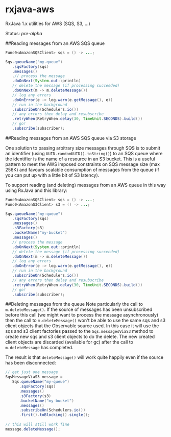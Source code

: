 # rxjava-aws
RxJava 1.x utilities for AWS (SQS, S3, ...)

Status: *pre-alpha*

##Reading messages from an AWS SQS queue

```java
Func0<AmazonSQSClient> sqs = () -> ...;

Sqs.queueName("my-queue")
   .sqsFactory(sqs)
   .messages()
   .// process the message
   .doOnNext(System.out::println)
   // delete the message (if processing succeeded)
   .doOnNext(m -> m.deleteMessage())
   // log any errors
   .doOnError(e -> log.warn(e.getMessage(), e))
   // run in the background
   .subscribeOn(Schedulers.io())
   // any errors then delay and resubscribe
   .retryWhen(RetryWhen.delay(30, TimeUnit.SECONDS).build())
   // go!
   .subscribe(subscriber);
```

##Reading messages from an AWS SQS queue via S3 storage

One solution to passing arbitrary size messages through SQS is to submit an identifier (using `UUID.randomUUID().toString()`) to an SQS queue where the identifier is the name of a resource in an S3 bucket. This is a useful pattern to meet the AWS imposed constraints on SQS message size (max 256K) and favours scalable consumption of messages from the queue (if you can put up with a little bit of S3 latency).

To support reading (and deleting) messages from an AWS queue in this way using RxJava and this library:

```java
Func0<AmazonSQSClient> sqs = () -> ...;
Func0<AmazonS3Client> s3 = () -> ...; 

Sqs.queueName("my-queue")
   .sqsFactory(sqs)
   .messages()
   .s3Factory(s3)
   .bucketName("my-bucket")
   .messages()
   // process the message
   .doOnNext(System.out::println)
   // delete the message (if processing succeeded)
   .doOnNext(m -> m.deleteMessage())
   // log any errors
   .doOnError(e -> log.warn(e.getMessage(), e))
   // run in the background
   .subscribeOn(Schedulers.io())
   // any errors then delay and resubscribe
   .retryWhen(RetryWhen.delay(30, TimeUnit.SECONDS).build())
   // go!
   .subscribe(subscriber);
```  
##Deleting messages from the queue
Note particularly the call to `m.deleteMessage()`. If the source of messages has been unsubscribed before this call (we might want to process the message asynchronously) then the call to `m.deleteMessage()` won't be able to use the same sqs and s3 client objects that the Observable source used. In this case it will use the sqs and s3 client factories passed to the `Sqs.messagesViaS3` method to create new sqs and s3 client objects to do the delete. The new created client objects are discarded (available for gc) after the call to `m.deleteMessage` has completed.  

The result is that `deleteMessage()` will work quite happily even if the source has been disconnected:

```java
// get just one message
SqsMessageViaS3 message = 
   Sqs.queueName("my-queue")
      .sqsFactory(sqs)
      .messages()
      .s3Factory(s3)
      .bucketName("my-bucket")
      .messages()
      .subscribeOn(Schedulers.io())
      .first().toBlocking().single();
      
// this will still work fine        
message.deleteMessage();
```  

 


